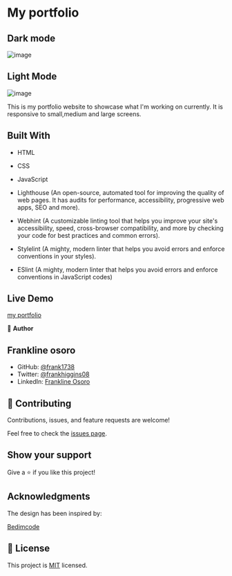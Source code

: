 # My portfolio
## Dark mode
![image](https://user-images.githubusercontent.com/98453979/171995345-4ad7565e-21c7-40ef-99a3-4546da3b34af.png)

## Light Mode
![image](https://user-images.githubusercontent.com/98453979/171995386-7896cbab-1faa-40f7-9f21-39e381061c40.png)



This is my portfolio website to showcase what I'm working on currently. It is responsive to small,medium and large screens.

## Built With

- HTML

- CSS

- JavaScript

- Lighthouse (An open-source, automated tool for improving the quality of web pages. It has audits for performance, accessibility, progressive web apps, SEO and more).

- Webhint (A customizable linting tool that helps you improve your site's accessibility, speed, cross-browser compatibility, and more by checking your code for best practices and common errors).

- Stylelint (A mighty, modern linter that helps you avoid errors and enforce conventions in your styles).

- ESlint (A mighty, modern linter that helps you avoid errors and enforce conventions in JavaScript codes)

## Live Demo

[my portfolio](https://frank1738.github.io/portfolio/)

👤 **Author**

## Frankline osoro

- GitHub: [@frank1738](https://github.com/frank1738)
- Twitter: [@frankhiggins08](https://twitter.com/frankhiggins08)
- LinkedIn: [Frankline Osoro](http://www.linkedin.com/in/frankline-osoro-b526ba18b)

## 🤝 Contributing

Contributions, issues, and feature requests are welcome!

Feel free to check the [issues page](../../issues/).

## Show your support

Give a ⭐️ if you like this project!

## Acknowledgments

The design has been inspired by:

[Bedimcode](https://www.youtube.com/c/Bedimcode)

## 📝 License

This project is [MIT](./MIT.md) licensed.
